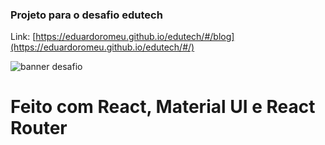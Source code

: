 ### Projeto para o desafio edutech

Link: [https://eduardoromeu.github.io/edutech/#/blog](https://eduardoromeu.github.io/edutech/#/)

![banner desafio](https://eduardoromeu.github.io/edutech/static/media/desafio.b22dac01.png)

# Feito com React, Material UI e React Router
